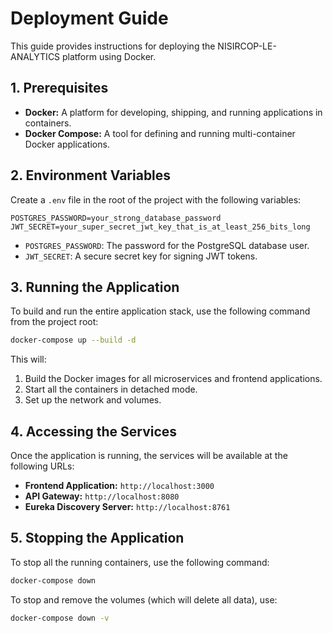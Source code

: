 # Deployment Guide

This guide provides instructions for deploying the NISIRCOP-LE-ANALYTICS platform using Docker.

## 1. Prerequisites

- **Docker:** A platform for developing, shipping, and running applications in containers.
- **Docker Compose:** A tool for defining and running multi-container Docker applications.

## 2. Environment Variables

Create a `.env` file in the root of the project with the following variables:

```
POSTGRES_PASSWORD=your_strong_database_password
JWT_SECRET=your_super_secret_jwt_key_that_is_at_least_256_bits_long
```

- `POSTGRES_PASSWORD`: The password for the PostgreSQL database user.
- `JWT_SECRET`: A secure secret key for signing JWT tokens.

## 3. Running the Application

To build and run the entire application stack, use the following command from the project root:

```bash
docker-compose up --build -d
```

This will:
1. Build the Docker images for all microservices and frontend applications.
2. Start all the containers in detached mode.
3. Set up the network and volumes.

## 4. Accessing the Services

Once the application is running, the services will be available at the following URLs:

- **Frontend Application:** `http://localhost:3000`
- **API Gateway:** `http://localhost:8080`
- **Eureka Discovery Server:** `http://localhost:8761`

## 5. Stopping the Application

To stop all the running containers, use the following command:

```bash
docker-compose down
```

To stop and remove the volumes (which will delete all data), use:

```bash
docker-compose down -v
```
